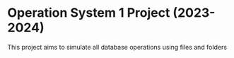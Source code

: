# Operation System 1 Project (2023-2024)

This project aims to simulate all database operations using files and folders